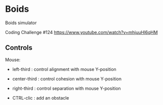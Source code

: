 # Boids
Boids simulator

Coding Challenge #124
https://www.youtube.com/watch?v=mhjuuHl6qHM

## Controls
Mouse:
  - left-third : control alignment with mouse Y-position
  - center-third : control cohesion with mouse Y-position
  - right-third : control separation with mouse Y-position

  - CTRL-clic : add an obstacle
